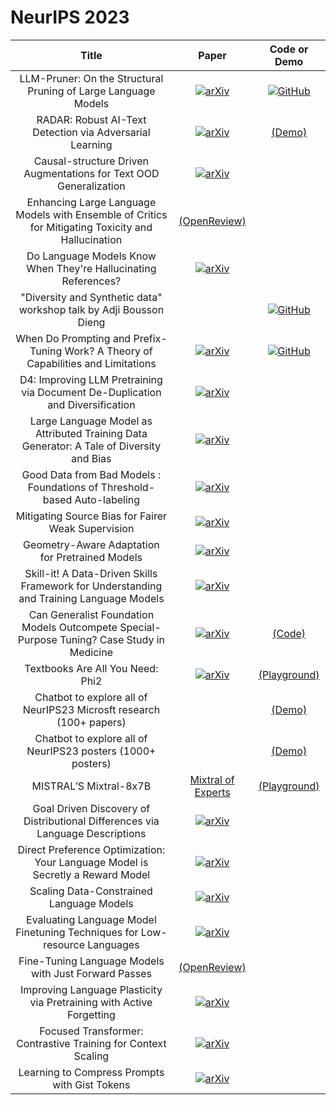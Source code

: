 # NeurIPS 2023

| **Title** | **Paper** | **Code or Demo** | 
|:---------:|:---------:|:--------:|
| LLM-Pruner: On the Structural Pruning of Large Language Models | [![arXiv](https://img.shields.io/badge/arXiv-2305.11627-b31b1b.svg)](https://arxiv.org/abs/2305.11627) | [![GitHub](https://img.shields.io/github/stars/horseee/LLM-Pruner?style=social)](https://github.com/horseee/LLM-Pruner)|
| RADAR: Robust AI-Text Detection via Adversarial Learning | [![arXiv](https://img.shields.io/badge/arXiv-2307.03838-b31b1b.svg)](https://arxiv.org/abs/2307.03838) | [(Demo)](https://radar-app.vizhub.ai/)|
| Causal-structure Driven Augmentations for Text OOD Generalization | [![arXiv](https://img.shields.io/badge/arXiv-2310.12803-b31b1b.svg)](https://arxiv.org/abs/2310.12803) |
| Enhancing Large Language Models with Ensemble of Critics for Mitigating Toxicity and Hallucination | [(OpenReview)](https://openreview.net/pdf?id=4uiOPSvbN6)|
| Do Language Models Know When They're Hallucinating References? | [![arXiv](https://img.shields.io/badge/arXiv-2305.18248-b31b1b.svg)](https://arxiv.org/abs/2305.18248) |
| "Diversity and Synthetic data" workshop talk by  Adji Bousson Dieng | | [![GitHub](https://img.shields.io/github/stars/vertaix/Vendi-Score?style=social)](https://github.com/vertaix/Vendi-Score) |
| When Do Prompting and Prefix-Tuning Work? A Theory of Capabilities and Limitations| [![arXiv](https://img.shields.io/badge/arXiv-2310.19698-b31b1b.svg)](https://arxiv.org/abs/2310.19698) |[![GitHub](https://img.shields.io/github/stars/AleksandarPetrov/prefix-tuning-theory?style=social)](https://github.com/AleksandarPetrov/prefix-tuning-theory) |
| D4: Improving LLM Pretraining via Document De-Duplication and Diversification | [![arXiv](https://img.shields.io/badge/arXiv-2308.12284-b31b1b.svg)](https://arxiv.org/abs/2308.12284) |
| Large Language Model as Attributed Training Data Generator: A Tale of Diversity and Bias | [![arXiv](https://img.shields.io/badge/arXiv-2306.15895-b31b1b.svg)](https://arxiv.org/abs/2306.15895) |
| Good Data from Bad Models : Foundations of Threshold-based Auto-labeling | [![arXiv](https://img.shields.io/badge/arXiv-2211.12620-b31b1b.svg)](https://arxiv.org/abs/2211.12620) |
| Mitigating Source Bias for Fairer Weak Supervision | [![arXiv](https://img.shields.io/badge/arXiv-2303.17713-b31b1b.svg)](https://arxiv.org/abs/2303.17713)  |
| Geometry-Aware Adaptation for Pretrained Models | [![arXiv](https://img.shields.io/badge/arXiv-2307.12226-b31b1b.svg)](https://arxiv.org/abs/2307.12226) |
| Skill-it! A Data-Driven Skills Framework for Understanding and Training Language Models | [![arXiv](https://img.shields.io/badge/arXiv-2307.14430-b31b1b.svg)](https://arxiv.org/abs/2307.14430) |
| Can Generalist Foundation Models Outcompete Special-Purpose Tuning? Case Study in Medicine | [![arXiv](https://img.shields.io/badge/arXiv-2311.16452-b31b1b.svg)](https://arxiv.org/abs/2311.16452) | [(Code)](https://github.com/microsoft/promptbase)|
| Textbooks Are All You Need: Phi2 | [![arXiv](https://img.shields.io/badge/arXiv-2309.05463-b31b1b.svg)](https://arxiv.org/abs/2309.05463) | [(Playground)](https://ai.azure.com/explore/models/microsoft-phi-2/version/4/registry/azureml-msr)|
| Chatbot to explore all of NeurIPS23 Microsft research (100+ papers) |  | [(Demo)](https://neurips-chatbot.azurewebsites.net/)|
| Chatbot to explore all of NeurIPS23 posters (1000+ posters) |  | [(Demo)](https://neurips-chatbot.azurewebsites.net/)|
| MISTRAL’S Mixtral-8x7B | [Mixtral of Experts](https://mistral.ai/news/mixtral-of-experts/) | [(Playground)](https://labs.perplexity.ai/)|
| Goal Driven Discovery of Distributional Differences via Language Descriptions|[![arXiv](https://img.shields.io/badge/arXiv-2302.14233-b31b1b.svg)](https://arxiv.org/abs/2302.14233)
| Direct Preference Optimization: Your Language Model is Secretly a Reward Model | [![arXiv](https://img.shields.io/badge/arXiv-2305.18290-b31b1b.svg)](https://arxiv.org/abs/2305.18290)
| Scaling Data-Constrained Language Models | [![arXiv](https://img.shields.io/badge/arXiv-2305.16264-b31b1b.svg)](https://arxiv.org/abs/2305.16264)
| Evaluating Language Model Finetuning Techniques for Low-resource Languages | [![arXiv](https://img.shields.io/badge/arXiv-1907.00409-b31b1b.svg)](https://arxiv.org/abs/1907.00409)
| Fine-Tuning Language Models with Just Forward Passes | [(OpenReview)](https://openreview.net/forum?id=Vota6rFhBQ)
| Improving Language Plasticity via Pretraining with Active Forgetting | [![arXiv](https://img.shields.io/badge/arXiv-2307.01163-b31b1b.svg)](https://arxiv.org/abs/2307.01163)
| Focused Transformer: Contrastive Training for Context Scaling |  [![arXiv](https://img.shields.io/badge/arXiv-2307.03170-b31b1b.svg)](https://arxiv.org/abs/2307.03170)
| Learning to Compress Prompts with Gist Tokens | [![arXiv](https://img.shields.io/badge/arXiv-2304.08467-b31b1b.svg)](https://arxiv.org/abs/2304.08467)
